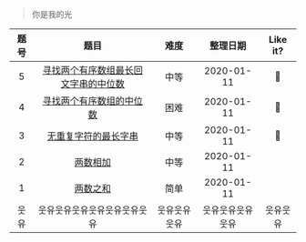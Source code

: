 > 你是我的光

|题号|题目|难度|整理日期|Like it?|
|:--:|:--:|:--:|:--:|:--:|
|5|[寻找两个有序数组最长回文字串的中位数](./最长回文字串.md)|中等|2020-01-11|🌹|
|4|[寻找两个有序数组的中位数](./寻找两个有序数组的中位数.md)|困难|2020-01-11|🌹|
|3|[无重复字符的最长字串](./无重复字符的最长字串.md)|中等|2020-01-11|🌹|
|2|[两数相加](./两数相加.md)|中等|2020-01-11||
|1|[两数之和](./两数之和.md)|简单|2020-01-11||
|웃유|웃유웃유웃유웃유웃유웃유웃유|웃유웃유웃유|웃유웃유웃유웃유|웃유웃유|